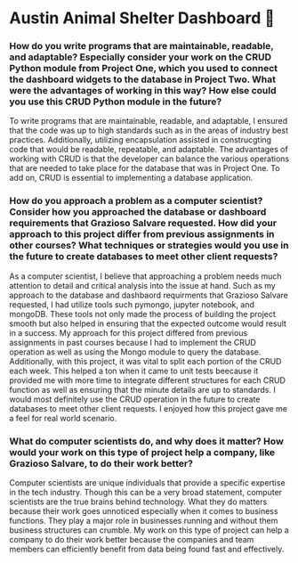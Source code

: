 # Austin Animal Shelter Dashboard :dog:	

### How do you write programs that are maintainable, readable, and adaptable? Especially consider your work on the CRUD Python module from Project One, which you used to connect the dashboard widgets to the database in Project Two. What were the advantages of working in this way? How else could you use this CRUD Python module in the future?
To write programs that are maintainable, readable, and adaptable, I ensured that the code was up to high standards such as in the areas of industry best practices. Additionally, utilizing encapsulation assisted in construcgting code that would be readable, repeatable, and adaptable. The advantages of working with CRUD is that the developer can balance the various operations that are needed to take place for the database that was in Project One. To add on, CRUD is essential to implementing a database application. 

### How do you approach a problem as a computer scientist? Consider how you approached the database or dashboard requirements that Grazioso Salvare requested. How did your approach to this project differ from previous assignments in other courses? What techniques or strategies would you use in the future to create databases to meet other client requests?
As a computer scientist, I believe that approaching a problem needs much attention to detail and critical analysis into the issue at hand. Such as my approach to the database and dashbaord requirments that Grazioso Salvare requested, I had utilize tools such pymongo, jupyter notebook, and mongoDB. These tools not only made the process of building the project smooth but also helped in ensuring that the expected outcome would result in a success. My approach for this project differed from previous assignments in past courses because I had to implement the CRUD operation as well as using the Mongo module to query the database. Additionally, with this project, it was vital to split each portion of the CRUD each week. This helped a ton when it came to unit tests beecause it provided me with more time to integrate different structures for each CRUD function as well as ensuring that the minute details are up to standards. I would most definitely use the CRUD operation in the future to create databases to meet other client requests. I enjoyed how this project gave me a feel for real world scenario. 

### What do computer scientists do, and why does it matter? How would your work on this type of project help a company, like Grazioso Salvare, to do their work better?
Computer scientists are unique individuals that provide a specific expertise in the tech industry. Though this can be a very broad statement, computer scientists are the true brains behind technology. What they do matters because their work goes unnoticed especially when it comes to business functions. They play a major role in businesses running and without them business structures can crumble. My work on this type of project can help a company to do their work better because the companies and  team members can efficiently benefit from data being found fast and effectively. 
